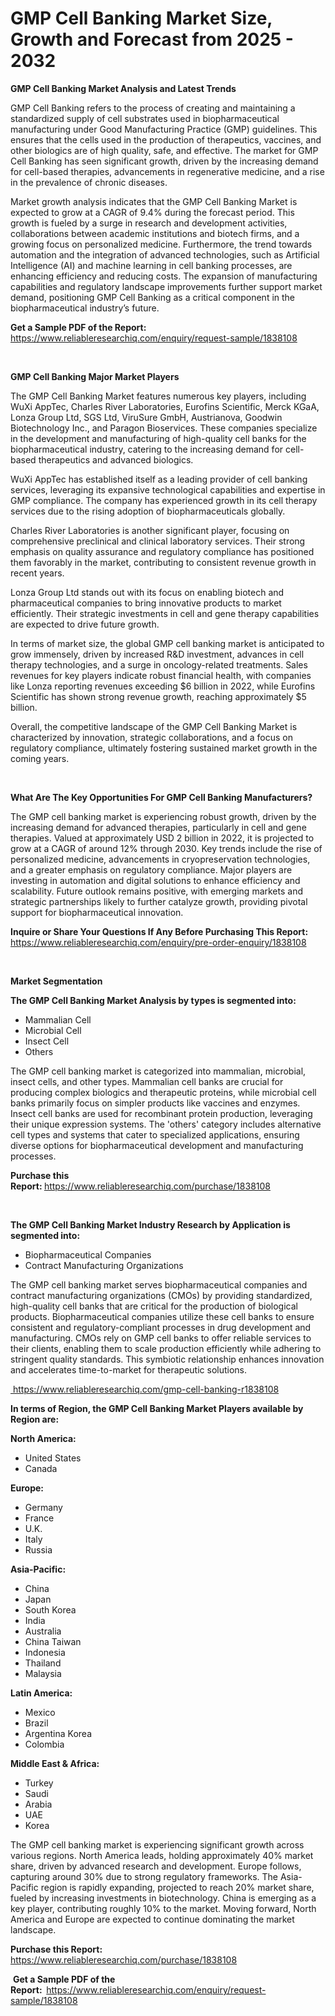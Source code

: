 <p><h1>GMP Cell Banking Market Size, Growth and Forecast from 2025 - 2032</h1></p><p><strong>GMP Cell Banking Market Analysis and Latest Trends</strong></p>
<p><p>GMP Cell Banking refers to the process of creating and maintaining a standardized supply of cell substrates used in biopharmaceutical manufacturing under Good Manufacturing Practice (GMP) guidelines. This ensures that the cells used in the production of therapeutics, vaccines, and other biologics are of high quality, safe, and effective. The market for GMP Cell Banking has seen significant growth, driven by the increasing demand for cell-based therapies, advancements in regenerative medicine, and a rise in the prevalence of chronic diseases.</p><p>Market growth analysis indicates that the GMP Cell Banking Market is expected to grow at a CAGR of 9.4% during the forecast period. This growth is fueled by a surge in research and development activities, collaborations between academic institutions and biotech firms, and a growing focus on personalized medicine. Furthermore, the trend towards automation and the integration of advanced technologies, such as Artificial Intelligence (AI) and machine learning in cell banking processes, are enhancing efficiency and reducing costs. The expansion of manufacturing capabilities and regulatory landscape improvements further support market demand, positioning GMP Cell Banking as a critical component in the biopharmaceutical industry’s future.</p></p>
<p><strong>Get a Sample PDF of the Report:&nbsp;</strong> <a href="https://www.reliableresearchiq.com/enquiry/request-sample/1838108?utm_campaign=3508&utm_medium=2&utm_source=Github&utm_content=ia&utm_term=12042025&utm_id=gmp-cell-banking">https://www.reliableresearchiq.com/enquiry/request-sample/1838108</a></p>
<p>&nbsp;</p>
<p><strong>GMP Cell Banking Major Market Players</strong></p>
<p><p>The GMP Cell Banking Market features numerous key players, including WuXi AppTec, Charles River Laboratories, Eurofins Scientific, Merck KGaA, Lonza Group Ltd, SGS Ltd, ViruSure GmbH, Austrianova, Goodwin Biotechnology Inc., and Paragon Bioservices. These companies specialize in the development and manufacturing of high-quality cell banks for the biopharmaceutical industry, catering to the increasing demand for cell-based therapeutics and advanced biologics.</p><p>WuXi AppTec has established itself as a leading provider of cell banking services, leveraging its expansive technological capabilities and expertise in GMP compliance. The company has experienced growth in its cell therapy services due to the rising adoption of biopharmaceuticals globally.</p><p>Charles River Laboratories is another significant player, focusing on comprehensive preclinical and clinical laboratory services. Their strong emphasis on quality assurance and regulatory compliance has positioned them favorably in the market, contributing to consistent revenue growth in recent years.</p><p>Lonza Group Ltd stands out with its focus on enabling biotech and pharmaceutical companies to bring innovative products to market efficiently. Their strategic investments in cell and gene therapy capabilities are expected to drive future growth.</p><p>In terms of market size, the global GMP cell banking market is anticipated to grow immensely, driven by increased R&D investment, advances in cell therapy technologies, and a surge in oncology-related treatments. Sales revenues for key players indicate robust financial health, with companies like Lonza reporting revenues exceeding $6 billion in 2022, while Eurofins Scientific has shown strong revenue growth, reaching approximately $5 billion.</p><p>Overall, the competitive landscape of the GMP Cell Banking Market is characterized by innovation, strategic collaborations, and a focus on regulatory compliance, ultimately fostering sustained market growth in the coming years.</p></p>
<p>&nbsp;</p>
<p><strong>What Are The Key Opportunities For GMP Cell Banking Manufacturers?</strong></p>
<p><p>The GMP cell banking market is experiencing robust growth, driven by the increasing demand for advanced therapies, particularly in cell and gene therapies. Valued at approximately USD 2 billion in 2022, it is projected to grow at a CAGR of around 12% through 2030. Key trends include the rise of personalized medicine, advancements in cryopreservation technologies, and a greater emphasis on regulatory compliance. Major players are investing in automation and digital solutions to enhance efficiency and scalability. Future outlook remains positive, with emerging markets and strategic partnerships likely to further catalyze growth, providing pivotal support for biopharmaceutical innovation.</p></p>
<p><strong>Inquire or Share Your Questions If Any Before Purchasing This Report:</strong> <a href="https://www.reliableresearchiq.com/enquiry/pre-order-enquiry/1838108?utm_campaign=3508&utm_medium=2&utm_source=Github&utm_content=ia&utm_term=12042025&utm_id=gmp-cell-banking">https://www.reliableresearchiq.com/enquiry/pre-order-enquiry/1838108</a></p>
<p>&nbsp;</p>
<p><strong>Market Segmentation</strong></p>
<p><strong>The GMP Cell Banking Market Analysis by types is segmented into:</strong></p>
<p><ul><li>Mammalian Cell</li><li>Microbial Cell</li><li>Insect Cell</li><li>Others</li></ul></p>
<p><p>The GMP cell banking market is categorized into mammalian, microbial, insect cells, and other types. Mammalian cell banks are crucial for producing complex biologics and therapeutic proteins, while microbial cell banks primarily focus on simpler products like vaccines and enzymes. Insect cell banks are used for recombinant protein production, leveraging their unique expression systems. The 'others' category includes alternative cell types and systems that cater to specialized applications, ensuring diverse options for biopharmaceutical development and manufacturing processes.</p></p>
<p><strong>Purchase this Report:&nbsp;</strong><a href="https://www.reliableresearchiq.com/purchase/1838108?utm_campaign=3508&utm_medium=2&utm_source=Github&utm_content=ia&utm_term=12042025&utm_id=gmp-cell-banking">https://www.reliableresearchiq.com/purchase/1838108</a></p>
<p>&nbsp;</p>
<p><strong>The GMP Cell Banking Market Industry Research by Application is segmented into:</strong></p>
<p><ul><li>Biopharmaceutical Companies</li><li>Contract Manufacturing Organizations</li></ul></p>
<p><p>The GMP cell banking market serves biopharmaceutical companies and contract manufacturing organizations (CMOs) by providing standardized, high-quality cell banks that are critical for the production of biological products. Biopharmaceutical companies utilize these cell banks to ensure consistent and regulatory-compliant processes in drug development and manufacturing. CMOs rely on GMP cell banks to offer reliable services to their clients, enabling them to scale production efficiently while adhering to stringent quality standards. This symbiotic relationship enhances innovation and accelerates time-to-market for therapeutic solutions.</p></p>
<p><a href="https://www.reliableresearchiq.com/gmp-cell-banking-r1838108?utm_campaign=3508&utm_medium=2&utm_source=Github&utm_content=ia&utm_term=12042025&utm_id=gmp-cell-banking">&nbsp;https://www.reliableresearchiq.com/gmp-cell-banking-r1838108</a></p>
<p><strong>In terms of Region, the GMP Cell Banking Market Players available by Region are:</strong></p>
<p>
    <p> <strong> North America: </strong>
        <ul>
            <li>United States</li>
            <li>Canada</li>
        </ul>
        </p> 
    <p> <strong> Europe: </strong>
        <ul>
            <li>Germany</li>
            <li>France</li>
            <li>U.K.</li>
            <li>Italy</li>
            <li>Russia</li>
        </ul>
        </p> 
    <p> <strong> Asia-Pacific: </strong>
        <ul>
            <li>China</li>
            <li>Japan</li>
            <li>South Korea</li>
            <li>India</li>
            <li>Australia</li>
            <li>China Taiwan</li>
            <li>Indonesia</li>
            <li>Thailand</li>
            <li>Malaysia</li>
        </ul>
        </p> 
    <p> <strong> Latin America: </strong>
        <ul>
            <li>Mexico</li>
            <li>Brazil</li>
            <li>Argentina Korea</li>
            <li>Colombia</li>
        </ul>
        </p> 
    <p> <strong> Middle East & Africa: </strong>
        <ul>
            <li>Turkey</li>
            <li>Saudi</li>
            <li>Arabia</li>
            <li>UAE</li>
            <li>Korea</li>
        </ul>
    </p>
    </p>
<p><p>The GMP cell banking market is experiencing significant growth across various regions. North America leads, holding approximately 40% market share, driven by advanced research and development. Europe follows, capturing around 30% due to strong regulatory frameworks. The Asia-Pacific region is rapidly expanding, projected to reach 20% market share, fueled by increasing investments in biotechnology. China is emerging as a key player, contributing roughly 10% to the market. Moving forward, North America and Europe are expected to continue dominating the market landscape.</p></p>
<p><strong>Purchase this Report: </strong><a href="https://www.reliableresearchiq.com/purchase/1838108?utm_campaign=3508&utm_medium=2&utm_source=Github&utm_content=ia&utm_term=12042025&utm_id=gmp-cell-banking">https://www.reliableresearchiq.com/purchase/1838108</a></p>
<p>&nbsp;<strong>Get a Sample PDF of the Report:&nbsp;&nbsp;</strong><a href="https://www.reliableresearchiq.com/enquiry/request-sample/1838108?utm_campaign=3508&utm_medium=2&utm_source=Github&utm_content=ia&utm_term=12042025&utm_id=gmp-cell-banking">https://www.reliableresearchiq.com/enquiry/request-sample/1838108</a></p>
<p><strong></strong></p>
<p><p></p><p></p><p></p></p>